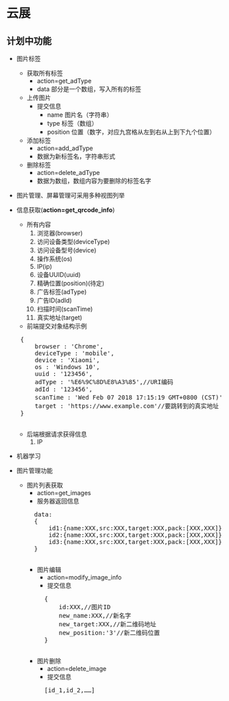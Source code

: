 # 云展
## 计划中功能
* 图片标签
    * 获取所有标签   
        * action=get_adType
        * data 部分是一个数组，写入所有的标签
    * 上传图片
        * 提交信息
            * name 图片名（字符串）
            * type 标签（数组）
            * position 位置（数字，对应九宫格从左到右从上到下九个位置）
    * 添加标签
        * action=add_adType
        * 数据为新标签名，字符串形式
    * 删除标签
        * action=delete_adType
        * 数据为数组，数组内容为要删除的标签名字
* 图片管理、屏幕管理可采用多种视图列举
* 信息获取(**action=get_qrcode_info**)
    * 所有内容
        1. 浏览器(browser)
        2. 访问设备类型(deviceType) 
        3. 访问设备型号(device)
        4. 操作系统(os)
        5. IP(ip)
        6. 设备UUID(uuid) 
        7. 精确位置(position)(待定)
        8. 广告标签(adType)
        9. 广告ID(adId)
        10. 扫描时间(scanTime)
        11. 真实地址(target)
   * 前端提交对象结构示例
   <pre>
   {
       browser : 'Chrome',
       deviceType : 'mobile',
       device : 'Xiaomi',
       os : 'Windows 10',
       uuid : '123456',
       adType : '%E6%9C%8D%E8%A3%85',//URI编码
       adId : '123456',
       scanTime : 'Wed Feb 07 2018 17:15:19 GMT+0800 (CST)',//使用Date对象的toString得到
       target : 'https://www.example.com'//要跳转到的真实地址
   }
   </pre>
   * 后端根据请求获得信息
       1. IP
       
* 机器学习

* 图片管理功能
    * 图片列表获取
        * action=get_images
        * 服务器返回信息
        <pre>
        data:
        {
            id1:{name:XXX,src:XXX,target:XXX,pack:[XXX,XXX]},
            id2:{name:XXX,src:XXX,target:XXX,pack:[XXX,XXX]},
            id3:{name:XXX,src:XXX,target:XXX,pack:[XXX,XXX]}
        }
        </pre>
        * 图片编辑
            * action=modify_image_info
            * 提交信息
            <pre>
            {
                id:XXX,//图片ID
                new_name:XXX,//新名字
                new_target:XXX,//新二维码地址
                new_position:'3'//新二维码位置
            }
            </pre>
        * 图片删除
            * action=delete_image
            * 提交信息
            <pre>
            [id_1,id_2,……]
            </pre>